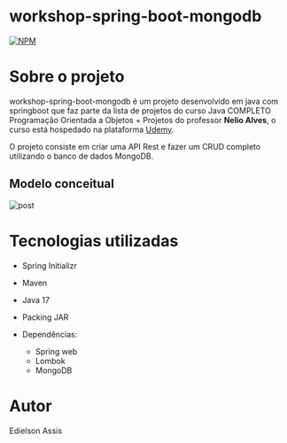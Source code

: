 # workshop-spring-boot-mongodb
[![NPM](https://img.shields.io/npm/l/react)](https://github.com/edielson-assis/workshop-spring-boot-mongodb/blob/main/LICENSE) 

# Sobre o projeto
workshop-spring-boot-mongodb é um projeto desenvolvido em java com springboot que faz parte da lista de projetos do curso Java COMPLETO Programação Orientada a Objetos + Projetos do professor **Nelio Alves**, o curso está hospedado na plataforma [Udemy](https://www.udemy.com/course/java-curso-completo/ "Site da Udemy").

O projeto consiste em criar uma API Rest e fazer um CRUD completo utilizando o banco de dados MongoDB. 

## Modelo conceitual
![post](https://user-images.githubusercontent.com/105529988/209579269-25c62c0c-b2ce-4b00-90c9-fe4e34b246be.png)

# Tecnologias utilizadas

- Spring Initializr
- Maven
- Java 17
- Packing JAR
- Dependências:

  + Spring web
  + Lombok
  + MongoDB

# Autor
Edielson Assis

